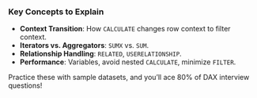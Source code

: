 ### **Key Concepts to Explain**
- **Context Transition**: How `CALCULATE` changes row context to filter context.
- **Iterators vs. Aggregators**: `SUMX` vs. `SUM`.
- **Relationship Handling**: `RELATED`, `USERELATIONSHIP`.
- **Performance**: Variables, avoid nested `CALCULATE`, minimize `FILTER`.

Practice these with sample datasets, and you’ll ace 80% of DAX interview questions!
